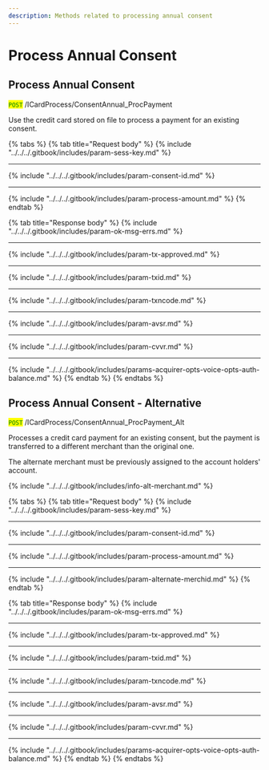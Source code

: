 ```yaml
---
description: Methods related to processing annual consent
---
```


# Process Annual Consent

## Process Annual Consent

<mark style="color:green;">`POST`</mark> /ICardProcess/ConsentAnnual\_ProcPayment

Use the credit card stored on file to process a payment for an existing consent.

{% tabs %}
{% tab title="Request body" %}
{% include "../../../.gitbook/includes/param-sess-key.md" %}

***

{% include "../../../.gitbook/includes/param-consent-id.md" %}

***

{% include "../../../.gitbook/includes/param-process-amount.md" %}
{% endtab %}

{% tab title="Response body" %}
{% include "../../../.gitbook/includes/param-ok-msg-errs.md" %}

***

{% include "../../../.gitbook/includes/param-tx-approved.md" %}

***

{% include "../../../.gitbook/includes/param-txid.md" %}

***

{% include "../../../.gitbook/includes/param-txncode.md" %}

***

{% include "../../../.gitbook/includes/param-avsr.md" %}

***

{% include "../../../.gitbook/includes/param-cvvr.md" %}

***

{% include "../../../.gitbook/includes/params-acquirer-opts-voice-opts-auth-balance.md" %}
{% endtab %}
{% endtabs %}





## Process Annual Consent - Alternative

<mark style="color:green;">`POST`</mark> /ICardProcess/ConsentAnnual\_ProcPayment\_Alt

Processes a credit card payment for an existing consent, but the payment is transferred to a different merchant than the original one.&#x20;

The alternate merchant must be previously assigned to the account holders' account.

{% include "../../../.gitbook/includes/info-alt-merchant.md" %}

{% tabs %}
{% tab title="Request body" %}
{% include "../../../.gitbook/includes/param-sess-key.md" %}

***

{% include "../../../.gitbook/includes/param-consent-id.md" %}

***

{% include "../../../.gitbook/includes/param-process-amount.md" %}

***

{% include "../../../.gitbook/includes/param-alternate-merchid.md" %}
{% endtab %}

{% tab title="Response body" %}
{% include "../../../.gitbook/includes/param-ok-msg-errs.md" %}

***

{% include "../../../.gitbook/includes/param-tx-approved.md" %}

***

{% include "../../../.gitbook/includes/param-txid.md" %}

***

{% include "../../../.gitbook/includes/param-txncode.md" %}

***

{% include "../../../.gitbook/includes/param-avsr.md" %}

***

{% include "../../../.gitbook/includes/param-cvvr.md" %}

***

{% include "../../../.gitbook/includes/params-acquirer-opts-voice-opts-auth-balance.md" %}
{% endtab %}
{% endtabs %}



